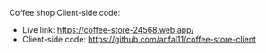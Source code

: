 Coffee shop Client-side code: 

- Live link: https://coffee-store-24568.web.app/
- Client-side code: https://github.com/anfal11/coffee-store-client
